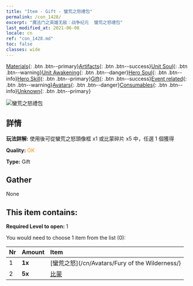 ```yaml
---
title: "Item - Gift - 蠻荒之怒禮包"
permalink: /con_1428/
excerpt: "魔法门之英雄无敌：战争纪元  蠻荒之怒禮包"
last_modified_at: 2021-06-08
locale: cn
ref: "con_1428.md"
toc: false
classes: wide
---
```

 [Materials](/ItemsCN/){: .btn .btn--primary}[Artifacts](/ItemsCN/Artifacts/){: .btn .btn--success}[Unit Soul](/ItemsCN/UnitSoul/){: .btn .btn--warning}[Unit Awakening](/ItemsCN/UnitAwakening/){: .btn .btn--danger}[Hero Soul](/ItemsCN/HeroSoul/){: .btn .btn--info}[Hero Skill](/ItemsCN/HeroSkill/){: .btn .btn--primary}[Gift](/ItemsCN/Gift/){: .btn .btn--success}[Event related](/ItemsCN/Events/){: .btn .btn--warning}[Avatars](/ItemsCN/Avatars/){: .btn .btn--danger}[Consumables](/ItemsCN/Consumables/){: .btn .btn--info}[Unknown](/ItemsCN/Unknown/){: .btn .btn--primary}

 ![蠻荒之怒禮包](/images/t/i_907042.png)

## 詳情
 **玩法詳解:** 使用後可從蠻荒之怒頭像框 x1 或比蒙碎片 x5 中，任選 1 個獲得

 **Quality:** <span style="color: #FF8C00">OK</span>

 **Type:** Gift

## Gather

  None

## This item contains:

 **Required Level to open:** 1

 You would need to choose 1 item from the list (0):

  | Nr | Amount |     Item    |
  |:---|:-------|:------------|
  | 1 |  **1x** | [蠻荒之怒](/cn/Avatars/Fury of the Wilderness/) |  | 
  | 2 |  **5x** | [比蒙](/cn/Items/unt_223/) |  | 
